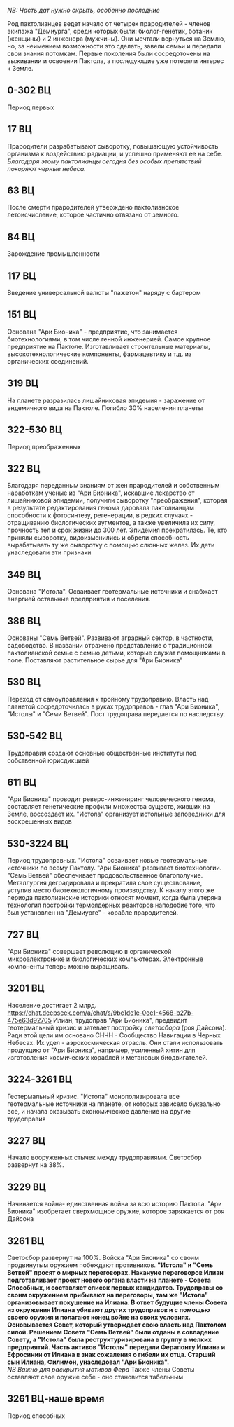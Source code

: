 
*NB: Часть дат нужно скрыть, особенно последние*

Род пактолианцев ведет начало от четырех прародителей  - членов экипажа "Демиурга", среди которых были: биолог-генетик, ботаник (женщины) и 2 инженера (мужчины). Они мечтали вернуться на Землю, но, за неимением возможности это сделать, завели семьи и передали свои знания потомкам. Первые поколения были сосредоточены на выживании и освоении Пактола, а последующие уже потеряли интерес к Земле.
## 0-302 ВЦ
Период первых
## 17 ВЦ
Прародители разрабатывают сыворотку, повышающую устойчивость организма к воздействию радиации, и успешно применяют ее на себе. *Благодаря этому пактолианцы сегодня без особых препятствий покоряют черные небеса.*
## 63 ВЦ
После смерти прародителей утверждено пактолианское летоисчисление, которое частично отвязано от земного. 
## 84 ВЦ
Зарождение промышленности
## 117 ВЦ
Введение универсальной валюты "пажетон" наряду с бартером
## 151 ВЦ
Основана "Ари Бионика" - предприятие, что занимается биотехнологиями, в том числе генной инженерией. Самое крупное предприятие на Пактоле. Изготавливает строительные материалы, высокотехнологические компоненты, фармацевтику и т.д. из органических соединений. 
## 319 ВЦ
На планете разразилась лишайниковая эпидемия - заражение от эндемичного вида на Пактоле. Погибло 30% населения планеты
## 322-530 ВЦ
Период преображенных
## 322 ВЦ
Благодаря переданным знаниям от жен прародителей и собственным наработкам ученые из "Ари Бионика", искавшие лекарство от лишайниковой эпидемии, получили сыворотку "преображения", которая в результате редактирования генома даровала пактолианцам способности к фотосинтезу, регенерации, в редких случаях - отращиванию биологических аугментов, а также увеличила их силу, прочность тел и срок жизни до 300 лет. Эпидемия прекратилась. Те, кто приняли сыворотку, видоизменились и обрели способность вырабатывать ту же сыворотку с помощью слюнных желез. Их дети унаследовали эти признаки 
## 349 ВЦ
Основана "Истола". Осваивает геотермальные источники и снабжает энергией остальные предприятия и поселения. 
## 386 ВЦ
Основаны "Семь Ветвей". Развивают аграрный сектор, в частности, садоводство. В названии отражено представление о традиционной пактолианской семье с семью детьми, которые служат помощниками в поле. Поставляют растительное сырье для "Ари Бионика"
## 530 ВЦ
Переход от самоуправления к тройному трудоправию. Власть над планетой сосредоточилась в руках трудоправов - глав "Ари Бионика", "Истолы" и "Семи Ветвей". Пост трудоправа передается по наследству.
## 530-542 ВЦ
Трудоправия создают основные общественные институты под собственной юрисдикцией
## 611 ВЦ
"Ари Бионика" проводит реверс-инжиниринг человеческого генома, составляет генетические профили множества существ, живших на Земле, воссоздает их. "Истола" организует истольные заповедники для воскрешенных видов
## 530-3224 ВЦ
Период трудоправных. "Истола" осваивает новые геотермальные источники по всему Пактолу. "Ари Бионика" развивает биотехнологии. "Семь Ветвей" обеспечивает продовольственное благополучие. Металлургия деградировала и прекратила свое существование, уступив место биотехнологичному производству. К началу этого же периода пактолианские историки относят момент, когда была утеряна технология постройки термоядерных реакторов наподобие того, что был установлен на "Демиурге" - корабле прародителей.
## 727 ВЦ
"Ари Бионика" совершает революцию в органической микроэлектронике и биологических компьютерах. Электронные компоненты теперь можно выращивать.
## 3201 ВЦ
Население достигает 2 млрд.
https://chat.deepseek.com/a/chat/s/9bc1de1e-0ee1-4568-b27b-475e63d92705
Илиан, трудоправ "Ари Бионика", предвидит геотермальный кризис и затевает постройку *светосбора* (роя Дайсона). Ради этой цели им основано СНЧН - Сообщество Навигации в Черных Небесах. Их удел - аэрокосмическая отрасль. Они стали использовать продукцию от "Ари Бионика", например, усиленный хитин для изготовления космических кораблей и метановых биодвигателей. 
## 3224-3261 ВЦ
Геотермальный кризис. "Истола" монополизировала все геотермальные источники на планете, от которых зависело буквально все, и начала оказывать экономическое давление на другие трудоправия
## 3227 ВЦ
Начало вооруженных стычек между трудоправиями. Светосбор развернут на 38%.
## 3229 ВЦ
Начинается война- единственная война за всю историю Пактола. "Ари Бионика" изобретает сверхмощное оружие, которое заряжается от роя Дайсона
## 3261 ВЦ
Светосбор развернут на 100%. Войска "Ари Бионика" со своим продвинутым оружием побеждают противников. **"Истола" и "Семь Ветвей" просят о мирных переговорах. Накануне переговоров Илиан подготавливает проект нового органа власти на планете - Совета Способных, и составляет список первых кандидатов. Трудоправы со своим окружением прибывают на переговоры, там же "Истола" организовывает покушение на Илиана. В ответ будущие члены Совета из окружения Илиана убивают других трудоправов и с помощью своего оружия и полагают конец войне на своих условиях. Основывается Совет, который утверждает свою власть над Пактолом силой. Решением Совета "Семь Ветвей" были отданы в совладение Совету, а "Истола" была реструктуризирована в группу в мелких предприятий. Часть активов "Истолы" передали Ферапонту Илиана и Ефросинии от Илиана в знак сожаления о гибели их отца. Старший сын Илиана, Филимон, унаследовал "Ари Бионика".**  
*NB Важно для раскрытия мотивов Фера*
Также члены Советы оставляют свое оружие себе - оно становится табельным
## 3261 ВЦ-наше время 
Период способных


